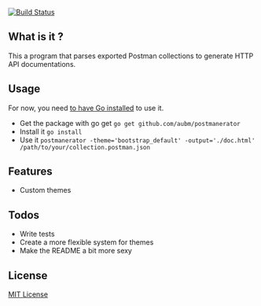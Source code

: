 [![Build Status](https://travis-ci.org/aubm/postmanerator.svg?branch=master)](https://travis-ci.org/aubm/postmanerator)

## What is it ?

This a program that parses exported Postman collections to generate HTTP API documentations.

## Usage

For now, you need [to have Go installed](https://golang.org/doc/install) to use it.

- Get the package with go get `go get github.com/aubm/postmanerator`
- Install it `go install`
- Use it `postmanerator -theme='bootstrap_default' -output='./doc.html' /path/to/your/collection.postman.json`

## Features

- Custom themes

## Todos

- Write tests
- Create a more flexible system for themes
- Make the README a bit more sexy

## License

[MIT License](LICENSE.md)